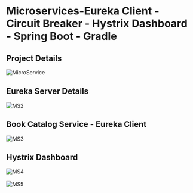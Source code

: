 # Microservices-Eureka Client - Circuit Breaker - Hystrix Dashboard - Spring Boot - Gradle

## Project Details
![MicroService](https://user-images.githubusercontent.com/37022051/95685414-5e815680-0c00-11eb-8394-5231b1148ddd.png)

## Eureka Server Details

![MS2](https://user-images.githubusercontent.com/37022051/95685446-a0120180-0c00-11eb-85c5-8d9f9b455a1b.png)

## Book Catalog Service - Eureka Client

![MS3](https://user-images.githubusercontent.com/37022051/95685473-c768ce80-0c00-11eb-84f2-54c8324ce6a4.png)

## Hystrix Dashboard

![MS4](https://user-images.githubusercontent.com/37022051/95685499-f0895f00-0c00-11eb-9216-ca942416a321.png)
<br/>
<br/>
![MS5](https://user-images.githubusercontent.com/37022051/95685513-0008a800-0c01-11eb-91cb-02acfd744387.png)
